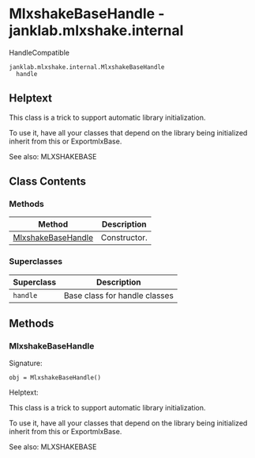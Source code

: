 # MlxshakeBaseHandle - janklab.mlxshake.internal

HandleCompatible

```text
janklab.mlxshake.internal.MlxshakeBaseHandle
  handle
```

## Helptext

This class is a trick to support automatic library initialization.

To use it, have all your classes that depend on the library being
initialized inherit from this or ExportmlxBase.

See also:
MLXSHAKEBASE


## Class Contents

### Methods

| Method | Description |
| -------- | ----------- |
| [MlxshakeBaseHandle](#janklab.mlxshake.internal.MlxshakeBaseHandle.MlxshakeBaseHandle) | Constructor. |

### Superclasses

| Superclass | Description |
| -------- | ----------- |
| `handle` | Base class for handle classes |

## Methods

<a name="janklab.mlxshake.internal.MlxshakeBaseHandle.MlxshakeBaseHandle"></a>
### MlxshakeBaseHandle

Signature:
```
obj = MlxshakeBaseHandle()
```

Helptext:

This class is a trick to support automatic library initialization.

To use it, have all your classes that depend on the library being
initialized inherit from this or ExportmlxBase.

See also:
MLXSHAKEBASE




